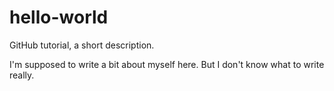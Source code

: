 # hello-world
GitHub tutorial, a short description.

I'm supposed to write a bit about myself here. But I don't know what to write really.
